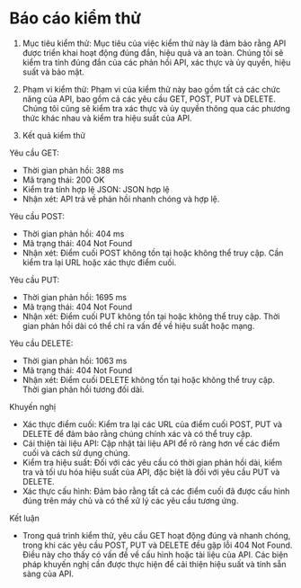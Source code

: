 # Báo cáo kiểm thử

1. Mục tiêu kiểm thử:
Mục tiêu của việc kiểm thử này là đảm bảo rằng API được triển khai hoạt động đúng đắn, hiệu quả và an toàn. Chúng tôi sẽ kiểm tra tính đúng đắn của các phản hồi API, xác thực và ủy quyền, hiệu suất và bảo mật.

2. Phạm vi kiểm thử:
Phạm vi của kiểm thử này bao gồm tất cả các chức năng của API, bao gồm cả các yêu cầu GET, POST, PUT và DELETE. Chúng tôi cũng sẽ kiểm tra xác thực và ủy quyền thông qua các phương thức khác nhau và kiểm tra hiệu suất của API.

3. Kết quả kiểm thử

Yêu cầu GET:
- Thời gian phản hồi: 388 ms
- Mã trạng thái: 200 OK
- Kiểm tra tính hợp lệ JSON: JSON hợp lệ
- Nhận xét: API trả về phản hồi nhanh chóng và hợp lệ.

Yêu cầu POST:
- Thời gian phản hồi: 404 ms
- Mã trạng thái: 404 Not Found
- Nhận xét: Điểm cuối POST không tồn tại hoặc không thể truy cập. Cần kiểm tra lại URL hoặc xác thực điểm cuối.

Yêu cầu PUT:
- Thời gian phản hồi: 1695 ms
- Mã trạng thái: 404 Not Found
- Nhận xét: Điểm cuối PUT không tồn tại hoặc không thể truy cập. Thời gian phản hồi dài có thể chỉ ra vấn đề về hiệu suất hoặc mạng.

Yêu cầu DELETE:
- Thời gian phản hồi: 1063 ms
- Mã trạng thái: 404 Not Found
- Nhận xét: Điểm cuối DELETE không tồn tại hoặc không thể truy cập. Thời gian phản hồi tương đối dài.

Khuyến nghị
- Xác thực điểm cuối: Kiểm tra lại các URL của điểm cuối POST, PUT và DELETE để đảm bảo rằng chúng chính xác và có thể truy cập.
- Cải thiện tài liệu API: Cập nhật tài liệu API để rõ ràng hơn về các điểm cuối và cách sử dụng chúng.
- Kiểm tra hiệu suất: Đối với các yêu cầu có thời gian phản hồi dài, kiểm tra và tối ưu hóa hiệu suất của API, đặc biệt là đối với yêu cầu PUT và DELETE.
- Xác thực cấu hình: Đảm bảo rằng tất cả các điểm cuối đã được cấu hình đúng trên máy chủ và có thể xử lý các yêu cầu tương ứng.

Kết luận
- Trong quá trình kiểm thử, yêu cầu GET hoạt động đúng và nhanh chóng, trong khi các yêu cầu POST, PUT và DELETE đều gặp lỗi 404 Not Found. Điều này cho thấy có vấn đề về cấu hình hoặc tài liệu của API. Các biện pháp khuyến nghị cần được thực hiện để cải thiện hiệu suất và tính sẵn sàng của API.
